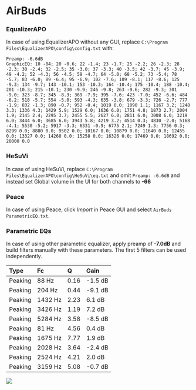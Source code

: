 # AirBuds

### EqualizerAPO
In case of using EqualizerAPO without any GUI, replace `C:\Program Files\EqualizerAPO\config\config.txt`
with:
```
Preamp: -6.6dB
GraphicEQ: 10 -84; 20 -0.6; 22 -1.4; 23 -1.7; 25 -2.2; 26 -2.3; 28 -2.3; 30 -2.4; 32 -2.5; 35 -3.0; 37 -3.3; 40 -3.5; 42 -3.7; 45 -3.9; 49 -4.2; 52 -4.3; 56 -4.5; 59 -4.7; 64 -5.0; 68 -5.2; 73 -5.4; 78 -5.7; 83 -6.0; 89 -6.4; 95 -6.9; 102 -7.6; 109 -8.1; 117 -8.6; 125 -9.3; 134 -9.7; 143 -10.1; 153 -10.3; 164 -10.4; 175 -10.4; 188 -10.4; 201 -10.3; 215 -10.1; 230 -9.9; 246 -9.8; 263 -9.6; 282 -9.3; 301 -9.0; 323 -8.7; 345 -8.3; 369 -7.9; 395 -7.6; 423 -7.0; 452 -6.6; 484 -6.2; 518 -5.7; 554 -5.0; 593 -4.3; 635 -3.8; 679 -3.3; 726 -2.7; 777 -1.9; 832 -1.3; 890 -0.7; 952 -0.4; 1019 0.0; 1090 1.1; 1167 3.2; 1248 3.3; 1336 4.3; 1429 5.9; 1529 6.0; 1636 6.0; 1751 4.8; 1873 2.7; 2004 1.9; 2145 2.4; 2295 3.7; 2455 5.5; 2627 6.0; 2811 6.0; 3008 6.0; 3219 6.0; 3444 6.0; 3685 6.0; 3943 5.8; 4219 3.2; 4514 0.3; 4830 -2.0; 5168 -4.1; 5530 -5.2; 5917 -3.3; 6331 -0.9; 6775 2.1; 7249 1.3; 7756 0.3; 8299 0.0; 8880 0.0; 9502 0.0; 10167 0.0; 10879 0.0; 11640 0.0; 12455 0.0; 13327 0.0; 14260 0.0; 15258 0.0; 16326 0.0; 17469 0.0; 18692 0.0; 20000 0.0
```

### HeSuVi
In case of using HeSuVi, replace `C:\Program Files\EqualizerAPO\config\HeSuVi\eq.txt` and omit `Preamp:
-6.6dB` and instead set Global volume in the UI for both channels to **-66**

### Peace
In case of using Peace, click *Import* in Peace GUI and select `AirBuds ParametricEQ.txt`.

### Parametric EQs
In case of using other parametric equalizer, apply preamp of **-7.0dB** and build filters manually with
these parameters. The first 5 filters can be used independently.

| Type    | Fc      |    Q | Gain    |
|:--------|:--------|:-----|:--------|
| Peaking | 88 Hz   | 0.16 | -1.5 dB |
| Peaking | 204 Hz  | 0.44 | -9.1 dB |
| Peaking | 1432 Hz | 2.23 | 6.1 dB  |
| Peaking | 3426 Hz | 1.19 | 7.2 dB  |
| Peaking | 5284 Hz | 3.58 | -8.5 dB |
| Peaking | 81 Hz   | 4.56 | 0.4 dB  |
| Peaking | 1675 Hz | 7.77 | 1.9 dB  |
| Peaking | 2028 Hz | 3.64 | -2.4 dB |
| Peaking | 2524 Hz | 4.21 | 2.0 dB  |
| Peaking | 3159 Hz | 5.08 | -0.7 dB |

![](https://raw.githubusercontent.com/jaakkopasanen/AutoEq/master/results/innerfidelity/sbaf-serious/AirBuds/AirBuds.png)